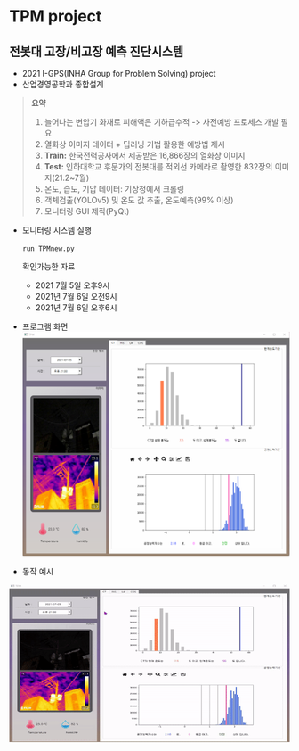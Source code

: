 # TPM project
## 전봇대 고장/비고장 예측 진단시스템
* 2021 I-GPS(INHA Group for Problem Solving) project
* 산업경영공학과 종합설계

> **요약**
> 1. 늘어나는 변압기 화재로 피해액은 기하급수적 -> 사전예방 프로세스 개발 필요
> 2. 열화상 이미지 데이터 + 딥러닝 기법 활용한 예방법 제시
> 3. **Train:** 한국전력공사에서 제공받은 16,866장의 열화상 이미지
> 4. **Test:** 인하대학교 후문가의 전봇대를 적외선 카메라로 촬영한 832장의 이미지(21.2~7월)
> 5. 온도, 습도, 기압 데이터: 기상청에서 크롤링
> 6. 객체검출(YOLOv5) 및 온도 값 추출, 온도예측(99% 이상)
> 7. 모니터링 GUI 제작(PyQt)

* 모니터링 시스템 실행 

    `run TPMnew.py`
    
    확인가능한 자료
  - 2021 7월 5일 오후9시
  - 2021년 7월 6일 오전9시
  - 2021년 7월 6일 오후6시
 

* 프로그램 화면
    <img src="동작화면캡처.png">



* 동작 예시
<img src="동작화면.gif">
